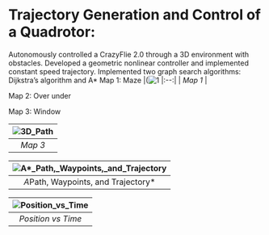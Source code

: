 # Trajectory Generation and Control of a Quadrotor: 
Autonomously controlled a CrazyFlie 2.0 through a 3D environment with obstacles. 
Developed a geometric nonlinear controller and implemented constant speed trajectory. Implemented two graph search algorithms: Dijkstra’s algorithm and A*
Map 1: Maze
|(![1](https://user-images.githubusercontent.com/68454938/223790594-39cf6b09-594a-4c5c-aca1-1b4c291b5cb7.png)
|:--:| 
| *Map 1* |



Map 2: Over under

Map 3: Window


|![3D_Path](https://user-images.githubusercontent.com/68454938/223791183-a3ce0eef-f36e-42e9-99fc-529168772de2.png)
|:--:|
| *Map 3*|


|![A*_Path,_Waypoints,_and_Trajectory](https://user-images.githubusercontent.com/68454938/223791193-6b9f3b0d-b0e1-4967-8c17-e8ef0e90144b.png)
|:--:|
| *A*Path, Waypoints, and Trajectory*|


|![Position_vs_Time](https://user-images.githubusercontent.com/68454938/223791214-f915aa99-6648-4de9-81f5-0a609507b337.png)
|:--:|
| *Position vs Time*|
